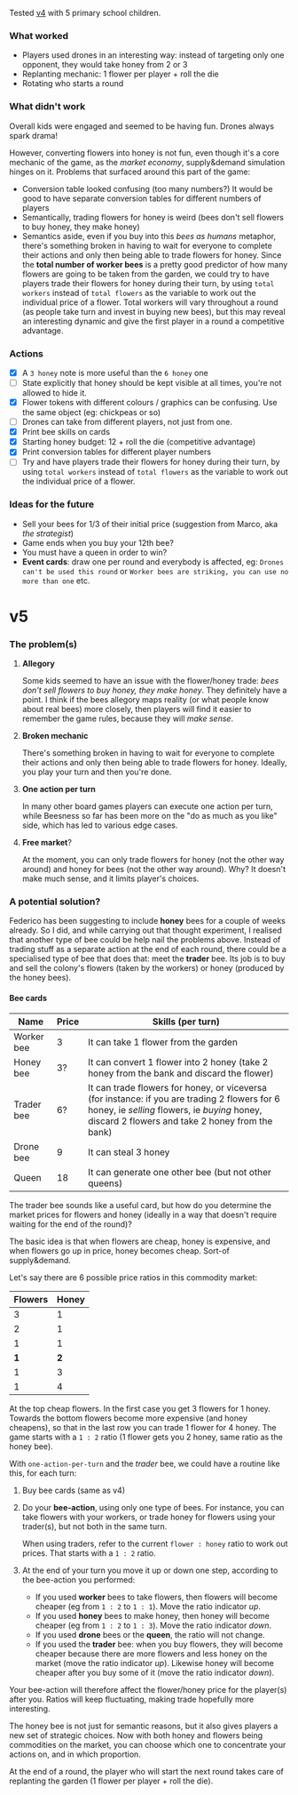 Tested [v4](https://github.com/matteomenapace/beesness/tree/v4) with 5 primary school children.

### What worked

- Players used drones in an interesting way: instead of targeting only one opponent, they would take honey from 2 or 3
- Replanting mechanic: 1 flower per player + roll the die
- Rotating who starts a round 

### What didn't work

Overall kids were engaged and seemed to be having fun. Drones always spark drama! 

However, converting flowers into honey is not fun, even though it's a core mechanic of the game, as the *market economy*, supply&demand simulation hinges on it. Problems that surfaced around this part of the game:

* Conversion table looked confusing (too many numbers?) It would be good to have separate conversion tables for different numbers of players 
* Semantically, trading flowers for honey is weird (bees don't sell flowers to buy honey, they make honey)
* Semantics aside, even if you buy into this *bees as humans* metaphor, there's something broken in having to wait for everyone to complete their actions and only then being able to trade flowers for honey. Since the **total number of worker bees** is a pretty good predictor of how many flowers are going to be taken from the garden, we could try to have players trade their flowers for honey during their turn, by using `total workers` instead of `total flowers` as the variable to work out the individual price of a flower. Total workers will vary throughout a round (as people take turn and invest in buying new bees), but this may reveal an interesting dynamic and give the first player in a round a competitive advantage.

### Actions

 - [x] A `3 honey` note is more useful than the `6 honey` one
 - [ ] State explicitly that honey should be kept visible at all times, you're not allowed to hide it. 
 - [x] Flower tokens with different colours / graphics can be confusing. Use the same object (eg: chickpeas or so)
 - [ ] Drones can take from different players, not just from one. 
 - [x] Print bee skills on cards
 - [x] Starting honey budget: 12 + roll the die (competitive advantage)
 - [x] Print conversion tables for different player numbers
 - [ ] Try and have players trade their flowers for honey during their turn, by using `total workers` instead of `total flowers` as the variable to work out the individual price of a flower. 

### Ideas for the future

- Sell your bees for 1/3 of their initial price (suggestion from Marco, aka *the strategist*)
- Game ends when you buy your 12th bee? 
- You must have a queen in order to win?
- **Event cards**: draw one per round and everybody is affected, eg: `Drones can't be used this round` or `Worker bees are striking, you can use no more than one` etc.

# v5

### The problem(s)

1. **Allegory**
	
	Some kids seemed to have an issue with the flower/honey trade: *bees don't sell flowers to buy honey, they make honey*. They definitely have a point. I think if the bees allegory maps reality (or what people know about real bees) more closely, then players will find it easier to remember the game rules, because they will *make sense*. 
2. **Broken mechanic**

	There's something broken in having to wait for everyone to complete their actions and only then being able to trade flowers for honey. Ideally, you play your turn and then you're done.
3. **One action per turn**

	In many other board games players can execute one action per turn, while Beesness so far has been more on the "do as much as you like" side, which has led to various edge cases.
4. **Free market**?

	At the moment, you can only trade flowers for honey (not the other way around) and honey for bees (not the other way around). Why? It doesn't make much sense, and it limits player's choices. 
	
### A potential solution?

Federico has been suggesting to include **honey** bees for a couple of weeks already. So I did, and while carrying out that thought experiment, I realised that another type of bee could be help nail the problems above. Instead of trading stuff as a separate action at the end of each round, there could be a specialised type of bee that does that: meet the **trader** bee. Its job is to buy and sell the colony's flowers (taken by the workers) or honey (produced by the honey bees). 

#### Bee cards

Name | Price | Skills (per turn)
---- | ----- | ------
Worker bee | 3 | It can take 1 flower from the garden
Honey bee | 3? | It can convert 1 flower into 2 honey (take 2 honey from the bank and discard the flower)
Trader bee | 6? | It can trade flowers for honey, or viceversa (for instance: if you are trading 2 flowers for 6 honey, ie *selling* flowers, ie *buying* honey, discard 2 flowers and take 2 honey from the bank)
Drone bee | 9 | It can steal 3 honey
Queen | 18 | It can generate one other bee (but not other queens) 

The trader bee sounds like a useful card, but how do you determine the market prices for flowers and honey (ideally in a way that doesn't require waiting for the end of the round)? 

The basic idea is that when flowers are cheap, honey is expensive, and when flowers go up in price, honey becomes cheap. Sort-of supply&demand. 

Let's say there are 6 possible price ratios in this commodity market:

Flowers | Honey
------- | -----
3 | 1
2 | 1
1 | 1
**1** | **2**
1 | 3
1 | 4

At the top cheap flowers. In the first case you get 3 flowers for 1 honey. Towards the bottom flowers become more expensive (and honey cheapens), so that in the last row you can trade 1 flower for 4 honey. The game starts with a `1 : 2` ratio (1 flower gets you 2 honey, same ratio as the honey bee).    

With `one-action-per-turn` and the *trader* bee, we could have a routine like this, for each turn:
 
1. Buy bee cards (same as v4)
2. Do your **bee-action**, using only one type of bees. For instance, you can take flowers with your workers, or trade honey for flowers using your trader(s), but not both in the same turn.

	When using traders, refer to the current `flower : honey` ratio to work out prices. That starts with a `1 : 2` ratio. 
3.	At the end of your turn you move it up or down one step, according to the bee-action you performed:
	
	* If you used **worker** bees to take flowers, then flowers will become cheaper (eg from `1 : 2` to `1 : 1`). Move the ratio indicator *up*.
	* If you used **honey** bees to make honey, then honey will become cheaper (eg from `1 : 2` to `1 : 3`). Move the ratio indicator *down*.
	* If you used **drone** bees or the **queen**, the ratio will not change.
	* If you used the **trader** bee: when you buy flowers, they will become cheaper because there are more flowers and less honey on the market (move the ratio indicator *up*). Likewise honey will become cheaper after you buy some of it (move the ratio indicator *down*).

Your bee-action will therefore affect the flower/honey price for the player(s) after you. Ratios will keep fluctuating, making trade hopefully more interesting.

The honey bee is not just for semantic reasons, but it also gives players a new set of strategic choices. Now with both honey and flowers being commodities on the market, you can choose which one to concentrate your actions on, and in which proportion.

At the end of a round, the player who will start the next round takes care of replanting the garden (1 flower per player + roll the die).